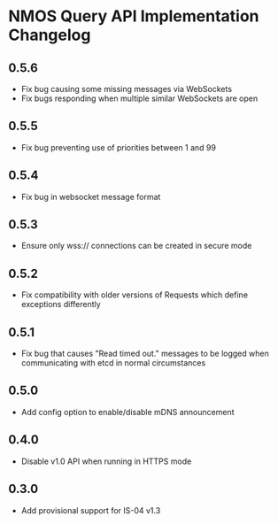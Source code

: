 # NMOS Query API Implementation Changelog

## 0.5.6
- Fix bug causing some missing messages via WebSockets
- Fix bugs responding when multiple similar WebSockets are open

## 0.5.5
- Fix bug preventing use of priorities between 1 and 99

## 0.5.4
- Fix bug in websocket message format

## 0.5.3
- Ensure only wss:// connections can be created in secure mode

## 0.5.2
- Fix compatibility with older versions of Requests which define exceptions differently

## 0.5.1
- Fix bug that causes "Read timed out." messages to be logged when communicating with etcd in normal circumstances

## 0.5.0
- Add config option to enable/disable mDNS announcement

## 0.4.0
- Disable v1.0 API when running in HTTPS mode

## 0.3.0
- Add provisional support for IS-04 v1.3
